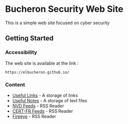 # Bucheron Security Web Site

This is a simple web site focused on cyber security

## Getting Started

### Accessibility

The web site is available at the link :

```
https://elbucheron.github.io/
```

### Content

* [Useful Links](https://elbucheron.github.io/index.html) - A storage of links
* [Useful Notes](https://elbucheron.github.io/textFiles.html) - A storage of text files
* [NVD Feeds](https://elbucheron.github.io/nvdFeeds.html) - RSS Reader
* [CERT-FR Feeds](https://elbucheron.github.io/alert.html) - RSS Reader
* [Fireeye](https://www.fireeye.com/cyber-map/threat-map.html) - RSS Reader
